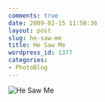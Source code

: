 ```yaml
---
comments: true
date: 2009-02-15 11:58:36
layout: post
slug: he-saw-me
title: He Saw Me
wordpress_id: 1377
categories:
- PhotoBlog
---
```


![He Saw Me](http://ryanfitzer.com/main/wp-content/uploads/2009/02/he-saw-me.jpg)
